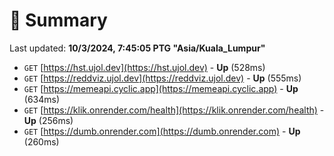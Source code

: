 # 📖 Summary
Last updated: **10/3/2024, 7:45:05 PTG "Asia/Kuala_Lumpur"**

- `GET` [https://hst.ujol.dev](https://hst.ujol.dev) - **Up** (528ms)
- `GET` [https://reddviz.ujol.dev](https://reddviz.ujol.dev) - **Up** (555ms)
- `GET` [https://memeapi.cyclic.app](https://memeapi.cyclic.app) - **Up** (634ms)
- `GET` [https://klik.onrender.com/health](https://klik.onrender.com/health) - **Up** (256ms)
- `GET` [https://dumb.onrender.com](https://dumb.onrender.com) - **Up** (260ms)
